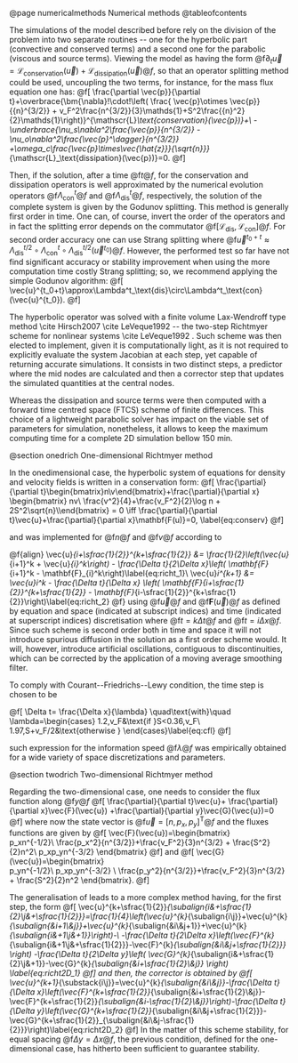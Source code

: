 @page numericalmethods Numerical methods
@tableofcontents

The simulations of the model described before rely on the division of the problem into two separate routines -- one for the hyperbolic part (convective and conserved terms) and a second one for the parabolic (viscous and source terms). Viewing the model as having the form @f$\partial_t\vec{u}=\mathscr{L}_\text{conservation}(\vec{u})+\mathscr{L}_\text{dissipation}(\vec{u})@f$, so that an operator splitting method could be used, uncoupling the two terms, for instance, for the mass flux equation one has:
@f[
\frac{\partial \vec{p}}{\partial t}+\overbrace{\bm{\nabla}\!\cdot\!\left( \frac{ \vec{p}\otimes \vec{p}}{{n}^{3/2}} + v_F^2\frac{n^{3/2}}{3}\mathds{1}+S^2\frac{{n}^2}{2}\mathds{1}\right)}^{\mathscr{L}_\text{conservation}(\vec{p})}+\\
-\underbrace{\nu_s\nabla^2\frac{\vec{p}}{n^{3/2}} -\nu_o\nabla^2\frac{\vec{p}^\dagger}{n^{3/2}}
+\omega_c\frac{\vec{p}\times\vec{\hat{z}}}{\sqrt{n}}}_{\mathscr{L}_\text{dissipation}(\vec{p})}=0.
@f]

Then, if the solution, after a time @f$t@f$, for the conservation and dissipation operators is well approximated by the numerical evolution operators @f$\Lambda^t_\text{con}@f$ and @f$\Lambda^t_\text{dis}@f$, respectively, the solution of the complete system is given by the Godunov splitting. This method is generally first order in time. One can, of course, invert the order of the operators and in fact the splitting error depends on the commutator @f$[\mathscr{L}_\text{dis},\mathscr{L}_\text{con}]@f$. For second order accuracy one can use Strang splitting where @f$\vec{u}^{t_0+t}\approx\Lambda^{t/2}_\text{dis}\circ\Lambda^t_\text{con}\circ\Lambda^{t/2}_\text{dis}(\vec{u}^{t_0})@f$. However, the performed test so far have not find significant accuracy or stability improvement when using the more computation time costly Strang splitting; so, we recommend applying the simple Godunov algorithm:
@f[
\vec{u}^{t_0+t}\approx\Lambda^t_\text{dis}\circ\Lambda^t_\text{con}(\vec{u}^{t_0}).
@f]

The hyperbolic operator was solved with a finite volume Lax-Wendroff type method \cite Hirsch2007 \cite LeVeque1992  --  the two-step Richtmyer scheme for nonlinear systems \cite LeVeque1992 .  Such scheme was then elected to implement, given it is computationally light, as it is not required to explicitly evaluate the system Jacobian at each step, yet capable of returning accurate simulations. It consists in two distinct steps, a predictor where the mid nodes are calculated and then a corrector step that updates the simulated quantities at the central nodes.

Whereas the dissipation and source terms were then computed with a forward time centred space (FTCS) scheme of finite differences. This choice of a lightweight parabolic solver has impact on the viable set of parameters for simulation, nonetheless, it allows to keep the maximum computing time for a complete 2D simulation bellow 150 min.

@section onedrich One-dimensional Richtmyer method

In the onedimensional case, the hyperbolic system of equations for density and velocity fields is written in a conservation form:
@f[
\frac{\partial}{\partial t}\begin{bmatrix}n\\v\end{bmatrix}+\frac{\partial}{\partial x}
\begin{bmatrix}      nv\\ \frac{v^2}{4}+\frac{v_F^2}{2}\log n + 2S^2\sqrt{n}\\\end{bmatrix} = 0 \iff \frac{\partial}{\partial t}\vec{u}+\frac{\partial}{\partial x}\mathbf{F(u)}=0, \label{eq:conserv}
@f]

and was implemented for @f$n@f$ and @f$v@f$ according to

@f{align}
\vec{u}_{i+\sfrac{1}{2}}^{k+\sfrac{1}{2}} &= \frac{1}{2}\left(\vec{u}_{i+1}^k + \vec{u}_{i}^k\right) - \frac{\Delta t}{2\Delta x}\left( \mathbf{F}_{i+1}^k - \mathbf{F}_{i}^k\right)\label{eq:richt_1}\\
\vec{u}_i^{k+1} &= \vec{u}_i^k - \frac{\Delta t}{\Delta x} \left( \mathbf{F}_{i+\sfrac{1}{2}}^{k+\sfrac{1}{2}} - \mathbf{F}_{i-\sfrac{1}{2}}^{k+\sfrac{1}{2}}\right)\label{eq:richt_2}
@f}
using @f$\vec{u}@f$ and @f$\mathbf{F}(\vec{u})@f$ as defined by equation and space (indicated at subscript indices) and time (indicated at superscript indices) discretisation where @f$t=k\Delta t@f$ and @f$t=i\Delta x@f$. Since such scheme is second order both in time and space it will not introduce spurious diffusion in the solution as a first order scheme would. It will, however, introduce artificial oscillations, contiguous to discontinuities, which can be corrected by the application of a moving average smoothing filter.

To comply with Courant--Friedrichs--Lewy condition, the time step is chosen to be

@f[
\Delta t= \frac{\Delta x}{\lambda}  \quad\text{with}\quad
\lambda=\begin{cases}
1.2\,v_F&\text{if }S<0.36\,v_F\\
1.97\,S+v_F/2&\text{otherwise }
\end{cases}\label{eq:cfl}
@f]

such expression for the information speed @f$\lambda@f$ was empirically obtained for a wide variety of space discretizations and parameters.

@section twodrich Two-dimensional Richtmyer method


Regarding the two-dimensional case, one needs to consider the flux function along @f$y@f$
@f[
\frac{\partial}{\partial t}\vec{u}+ \frac{\partial}{\partial x}\vec{F}(\vec{u}) +\frac{\partial}{\partial y}\vec{G}(\vec{u})=0   
@f]
where now the state vector is @f$\vec{u}=[n,p_x,p_y]^\mathsf{T}@f$ and the fluxes functions are given by
@f[
\vec{F}(\vec{u})=\begin{bmatrix}      
p_xn^{-1/2}\\ \frac{p_x^2}{n^{3/2}}+\frac{v_F^2}{3}n^{3/2} + \frac{S^2}{2}n^2\\
p_xp_yn^{-3/2}
\end{bmatrix}
@f]
and
@f[
\vec{G}(\vec{u})=\begin{bmatrix}      
p_yn^{-1/2}\\
p_xp_yn^{-3/2} \\
\frac{p_y^2}{n^{3/2}}+\frac{v_F^2}{3}n^{3/2} + \frac{S^2}{2}n^2
\end{bmatrix}.
@f]

The generalisation of leads to a more complex method having, for the first step, the form
@f[
\vec{u}^{k+\sfrac{1}{2}}_{\subalign{i&+\sfrac{1}{2}\\j&+\sfrac{1}{2}}}=\frac{1}{4}\left(\vec{u}^{k}_{\subalign{i\\j}}+\vec{u}^{k}_{\subalign{&i+1\\&j}}+\vec{u}^{k}_{\subalign{&i\\&j+1}}+\vec{u}^{k}_{\subalign{i&+1\\j&+1}}\right)-\\
-\frac{\Delta t}{2\Delta x}\left(\vec{F}^{k}_{\subalign{i&+1\\j&+\sfrac{1}{2}}}-\vec{F}^{k}_{\subalign{&i\\&j+\sfrac{1}{2}}} \right)
-\frac{\Delta t}{2\Delta y}\left( \vec{G}^{k}_{\subalign{i&+\sfrac{1}{2}\\j&+1}}-\vec{G}^{k}_{\subalign{&i+\sfrac{1}{2}\\&j}} \right)
\label{eq:richt2D_1}
@f]
and then, the corrector is obtained by
@f[
\vec{u}^{k+1}_{\substack{i\\j}}=\vec{u}^{k}_{\subalign{&i\\&j}}-\frac{\Delta t}{\Delta x}\left(\vec{F}^{k+\sfrac{1}{2}}_{\subalign{&i+\sfrac{1}{2}\\&j}}-\vec{F}^{k+\sfrac{1}{2}}_{\subalign{&i-\sfrac{1}{2}\\&j}}\right)-\frac{\Delta t}{\Delta y}\left(\vec{G}^{k+\sfrac{1}{2}}_{\subalign{&i\\&j+\sfrac{1}{2}}}-\vec{G}^{k+\sfrac{1}{2}}_{\subalign{&i\\&j-\sfrac{1}{2}}}\right)\label{eq:richt2D_2}
@f]
In the matter of this scheme stability, for equal spacing @f$\Delta y=\Delta x@f$, the previous condition, defined for the one-dimensional case, has hitherto been sufficient to guarantee stability.

<!---
@section twodftcs Two-dimensional Forward Time Centred Space method

Turning now our attention to the diffusive part of which can be written as
@f[
\frac{\partial \vec{u}}{\partial t}=\nabla^2\vec{D}(\vec{u})+\vec{b}(\vec{u})
@f]
with the viscous term
@f[
\vec{D}(\vec{u})=\begin{bmatrix}      
0\\
(\nu_s\,p_x-\nu_o\,p_y)n^{-3/2}\\
(\nu_s\,p_y+\nu_o\,p_x)n^{-3/2}
\end{bmatrix}
@f]
and the magnetic source term
@f[
\vec{b}(\vec{u})=\begin{bmatrix}      
0\\
-\omega_c\, p_yn^{-1/2}\\
\hphantom{-}\omega_c\, p_xn^{-1/2}
\end{bmatrix},
@f]
applying a forward time and centred space stencil yields the scheme:
@f[
\vec{u}^{k+1}_{\substack{i\\j}}=\vec{u}^{k}_{\subalign{&i\\&j}}+\frac{\Delta t}{\Delta x^2}\left(\vec{D}^{k}_{\subalign{&i+1\\&j}} -2\vec{D}^{k}_{\subalign{&i\\&j}}+\vec{D}^{k}_{\subalign{&i-1\\&j}} \right)+\\+\frac{\Delta t}{\Delta y^2}\left(\vec{D}^{k}_{\subalign{&i\\&j+1}} -2\vec{D}^{k}_{\subalign{&i\\&j}}+\vec{D}^{k}_{\subalign{&i\\&j-1}} \right) +\Delta t\vec{b}^{k}_{\subalign{&i\\&j}}
@f]

It is important to notice that this method, being such a direct calculation has a strong constraint on the stability. For a purely diffusive system as @f$\partial_t u =\nu_s\,\partial^2_{xx} u@f$ it is well established that stability requires
@f[
2\nu_s \Delta t \leq \frac{\Delta x^2\Delta y^2}{\Delta x^2+ \Delta y^2},
@f]
which is somewhat narrower than the CFL condition for the hyperbolic part and imposes a maximum value of the @f$\nu_s@f$ parameter. Notwithstanding, given that the typical values for shear viscosity on graphene are so low this restriction is of little consequence. Yet, for the dispersive case of odd viscosity no general criterion is known.

@section twoddff Two-dimensional Du Fort--Frankel method

@f[
\vec{u}^{k+1}_{\substack{i\\j}}=\vec{u}^{k-1}_{\subalign{&i\\&j}}+\frac{2\Delta t}{\Delta x^2}\left[\vec{D}^{k}_{\subalign{&i+1\\&j}} -\left(\vec{D}^{k+1}_{\subalign{&i\\&j}} + \vec{D}^{k-1}_{\subalign{&i\\&j}} \right)+\vec{D}^{k}_{\subalign{&i-1\\&j}} \right]+\\+\frac{2\Delta t}{\Delta y^2}\left[\vec{D}^{k}_{\subalign{&i\\&j+1}} -\left(\vec{D}^{k+1}_{\subalign{&i\\&j}} + \vec{D}^{k-1}_{\subalign{&i\\&j}} \right)+\vec{D}^{k}_{\subalign{&i\\&j-1}} \right]
@f]

for a linear diffusion function @f$\partial_t u=\eta \nabla^2u@f$ can be simplified to
@f[  
\vec{u}^{k+1}_{\substack{i\\j}}=\frac{1-2\sigma-2\varsigma}{1+2\sigma+2\varsigma}\vec{u}^{k-1}_{\subalign{&i\\&j}}+\frac{2\sigma}{1+2\sigma+2\varsigma}\left[\vec{u}^{k}_{\subalign{&i+1\\&j}} +\vec{u}^{k}_{\subalign{&i-1\\&j}} \right]+\\+\frac{2\varsigma}{1+2\sigma+2\varsigma}\left[\vec{u}^{k}_{\subalign{&i\\&j+1}} +\vec{u}^{k}_{\subalign{&i\\&j-1}} \right]
@f]
with @f$\varsigma=\eta\Delta t / \Delta y^2@f$ and @f$\sigma=\eta\Delta t / \Delta x^2@f$. Evidently, for the equal grid @f$\Delta x=\Delta y@f$ case:
@f[
\vec{u}^{k+1}_{\substack{i\\j}}=\frac{1-4\sigma}{1+4\sigma}\vec{u}^{k-1}_{\subalign{&i\\&j}}+\frac{2\sigma}{1+4\sigma}\left(\vec{u}^{k}_{\subalign{&i+1\\&j}} +\vec{u}^{k}_{\subalign{&i-1\\&j}}+\vec{u}^{k}_{\subalign{&i\\&j+1}} +\vec{u}^{k}_{\subalign{&i\\&j-1}} \right)
@f]

-->